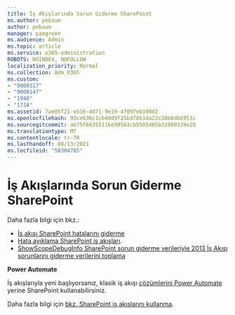 ```yaml
---
title: İş Akışlarında Sorun Giderme SharePoint
ms.author: pebaum
author: pebaum
manager: pamgreen
ms.audience: Admin
ms.topic: article
ms.service: o365-administration
ROBOTS: NOINDEX, NOFOLLOW
localization_priority: Normal
ms.collection: Adm_O365
ms.custom:
- "9000317"
- "9000147"
- "1940"
- "1718"
ms.assetid: 7ae05f21-eb16-4d71-9e19-4f097eb100d2
ms.openlocfilehash: 93ce636c1cb4dd9f25b47861da22c30b6db6953c
ms.sourcegitcommit: ab75f66355116e995b3cb5505465b31989339e28
ms.translationtype: MT
ms.contentlocale: tr-TR
ms.lasthandoff: 08/13/2021
ms.locfileid: "58304785"
---
```

# <a name="troubleshoot-workflows-in-sharepoint"></a>İş Akışlarında Sorun Giderme SharePoint

Daha fazla bilgi için bkz.:

- [İş akışı SharePoint hatalarını giderme](https://docs.microsoft.com/sharepoint/dev/general-development/troubleshooting-sharepoint-server-workflow-validation-errors-in-visio)
- [Hata ayıklama SharePoint iş akışları](https://docs.microsoft.com/sharepoint/dev/general-development/debugging-sharepoint-server-workflows).
- [ShowScopeDebugInfo SharePoint sorun giderme verileriyle 2013 İş Akışı sorunlarını giderme verilerini toplama](https://docs.microsoft.com/sharepoint/troubleshoot/workflows/gather-workflow-data)

**Power Automate**

İş akışlarıyla yeni başlıyorsanız, klasik iş akışı [çözümlerini Power Automate](https://docs.microsoft.com/power-automate/modern-approvals) yerine SharePoint kullanabilirsiniz.

Daha fazla bilgi için [bkz. SharePoint iş akışlarını kullanma](https://docs.microsoft.com/alchemyinsights/sharepoint-workflows-retiring).
